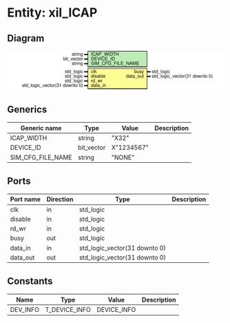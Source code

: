 # Entity: xil_ICAP
## Diagram
![Diagram](xil_ICAP.svg "Diagram")
## Generics
| Generic name      | Type       | Value      | Description |
| ----------------- | ---------- | ---------- | ----------- |
| ICAP_WIDTH        | string     | "X32"      |             |
| DEVICE_ID         | bit_vector | X"1234567" |             |
| SIM_CFG_FILE_NAME | string     | "NONE"     |             |
## Ports
| Port name | Direction | Type                          | Description |
| --------- | --------- | ----------------------------- | ----------- |
| clk       | in        | std_logic                     |             |
| disable   | in        | std_logic                     |             |
| rd_wr     | in        | std_logic                     |             |
| busy      | out       | std_logic                     |             |
| data_in   | in        | std_logic_vector(31 downto 0) |             |
| data_out  | out       | std_logic_vector(31 downto 0) |             |
## Constants
| Name     | Type          | Value        | Description |
| -------- | ------------- | ------------ | ----------- |
| DEV_INFO | T_DEVICE_INFO |  DEVICE_INFO |             |
